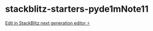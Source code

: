 # stackblitz-starters-pyde1mNote11

[Edit in StackBlitz next generation editor ⚡️](https://stackblitz.com/~/github.com/tk22kalal2/stackblitz-starters-pyde1mNote11)
